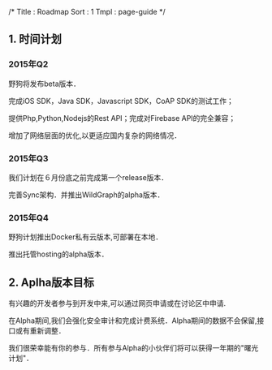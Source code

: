/*
Title : Roadmap
Sort : 1
Tmpl : page-guide
*/


## 1. 时间计划

### 2015年Q2

野狗将发布beta版本．

完成iOS SDK，Java SDK，Javascript SDK，CoAP SDK的测试工作；

提供Php,Python,Nodejs的Rest API；完成对Firebase API的完全兼容；

增加了网络层面的优化,以更适应国内复杂的网络情况．

### 2015年Q3

我们计划在６月份底之前完成第一个release版本．

完善Sync架构．并推出WildGraph的alpha版本．

### 2015年Q4

野狗计划推出Docker私有云版本,可部署在本地．

推出托管hosting的alpha版本．

## 2. Aplha版本目标

有兴趣的开发者参与到开发中来,可以通过网页申请或在讨论区中申请.

在Alpha期间,我们会强化安全审计和完成计费系统．Alpha期间的数据不会保留,接口或有重新调整．

我们很荣幸能有你的参与．所有参与Alpha的小伙伴们将可以获得一年期的"曙光计划"．

